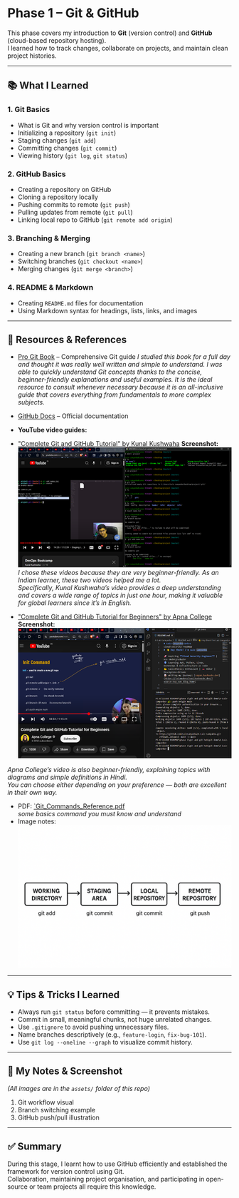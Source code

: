 # Phase 1 – Git & GitHub

This phase covers my introduction to **Git** (version control) and **GitHub** (cloud-based repository hosting).  
I learned how to track changes, collaborate on projects, and maintain clean project histories.

---

## 📚 What I Learned

### 1. Git Basics
- What is Git and why version control is important
- Initializing a repository (`git init`)
- Staging changes (`git add`)
- Committing changes (`git commit`)
- Viewing history (`git log`, `git status`)

### 2. GitHub Basics
- Creating a repository on GitHub
- Cloning a repository locally
- Pushing commits to remote (`git push`)
- Pulling updates from remote (`git pull`)
- Linking local repo to GitHub (`git remote add origin`)

### 3. Branching & Merging
- Creating a new branch (`git branch <name>`)
- Switching branches (`git checkout <name>`)
- Merging changes (`git merge <branch>`)

### 4. README & Markdown
- Creating `README.md` files for documentation
- Using Markdown syntax for headings, lists, links, and images

---

## 📂 Resources & References
- [Pro Git Book](https://git-scm.com/book/en/v2) – Comprehensive Git guide
 *I studied this book for a full day and thought it was really well written and simple to understand. I was able to quickly understand Git concepts thanks to the concise, beginner-friendly explanations and useful examples. It is the ideal resource to consult whenever necessary because it is an all-inclusive guide that covers everything from fundamentals to more complex subjects.*

- [GitHub Docs](https://docs.github.com/en) – Official documentation  
- **YouTube video guides:**  
- ["Complete Git and GitHub Tutorial" by Kunal Kushwaha](https://youtu.be/apGV9Kg7ics?si=uIZPH7DBTX30HV9G)
  **Screenshot:**  
![Kunal Kushwaha Git Tutorial Screenshot](https://github.com/LuizLamyanba/Cloud-Security-Roadmap/blob/main/Phase-1-%5BSetup%20and%20basics%5D/Assets/Screenshot%202025-08-07%20152440.png)
*I chose these videos because they are very beginner-friendly. As an Indian learner, these two videos helped me a lot.  
Specifically, Kunal Kushwaha’s video provides a deep understanding and covers a wide range of topics in just one hour, making it valuable for global learners since it’s in English.*

- ["Complete Git and GitHub Tutorial for Beginners" by Apna College](https://youtu.be/Ez8F0nW6S-w?si=FRJEVyn6s7IDw4NC)
 **Screenshot:**  
![Apna College Git Tutorial Screenshot](https://github.com/LuizLamyanba/Cloud-Security-Roadmap/blob/main/Phase-1-%5BSetup%20and%20basics%5D/Assets/Screenshot%202025-08-10%20110818.png)

 *Apna College’s video is also beginner-friendly, explaining topics with diagrams and simple definitions in Hindi.  
You can choose either depending on your preference — both are excellent in their own way.*

- PDF: [`Git_Commands_Reference.pdf](https://github.com/LuizLamyanba/Cloud-Security-Roadmap/blob/main/Phase-1-%5BSetup%20and%20basics%5D/Assets/git_github_command_sheet.pdf) <br>*some basics command you must know and understand*
- Image notes:  
  ![Git Flow Diagram](https://github.com/LuizLamyanba/Cloud-Security-Roadmap/blob/main/Phase-1-%5BSetup%20and%20basics%5D/Assets/git-workflow-visual.png)
   
  

---

## 💡 Tips & Tricks I Learned
- Always run `git status` before committing — it prevents mistakes.
- Commit in small, meaningful chunks, not huge unrelated changes.
- Use `.gitignore` to avoid pushing unnecessary files.
- Name branches descriptively (e.g., `feature-login`, `fix-bug-101`).
- Use `git log --oneline --graph` to visualize commit history.

---

## 📸 My Notes & Screenshot
*(All images are in the `assets/` folder of this repo)*  
1. Git workflow visual  
2. Branch switching example  
3. GitHub push/pull illustration  

---

## ✅ Summary
During this stage, I learnt how to use GitHub efficiently and established the framework for version control using Git.  
Collaboration, maintaining project organisation, and participating in open-source or team projects all require this knowledge.
